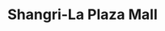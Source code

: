 ---
title: "Shangri-La Plaza Mall"
url: /mandaluyong/shangri-la-plaza-mall/
shop: Einkaufszentrum
---